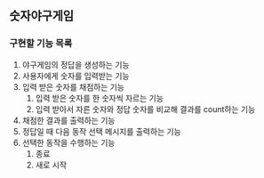 ## 숫자야구게임

### 구현할 기능 목록
1. 야구게임의 정답을 생성하는 기능
1. 사용자에게 숫자를 입력받는 기능
1. 입력 받은 숫자를 채점하는 기능
    1. 입력 받은 숫자를 한 숫자씩 자르는 기능
    1. 입력 받아서 자른 숫자와 정답 숫자를 비교해 결과를 count하는 기능
1. 채점한 결과를 출력하는 기능
1. 정답일 때 다음 동작 선택 메시지를 출력하는 기능
1. 선택한 동작을 수행하는 기능
    1. 종료
    1. 새로 시작 